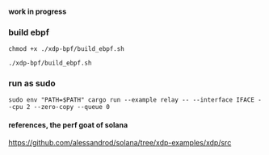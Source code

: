 #### work in progress

### build ebpf
```chmod +x ./xdp-bpf/build_ebpf.sh```

```./xdp-bpf/build_ebpf.sh```

### run as sudo
```sudo env "PATH=$PATH" cargo run --example relay -- --interface IFACE --cpu 2 --zero-copy --queue 0```


#### references, the perf goat of solana
https://github.com/alessandrod/solana/tree/xdp-examples/xdp/src
